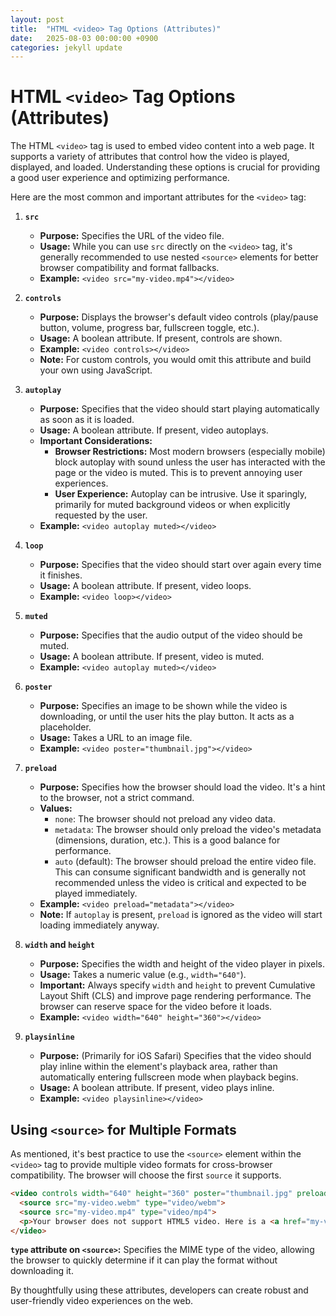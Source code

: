 ```yaml
---
layout: post
title:  "HTML <video> Tag Options (Attributes)"
date:   2025-08-03 00:00:00 +0900
categories: jekyll update
---
```

# HTML `<video>` Tag Options (Attributes)

The HTML `<video>` tag is used to embed video content into a web page. It supports a variety of attributes that control how the video is played, displayed, and loaded. Understanding these options is crucial for providing a good user experience and optimizing performance.

Here are the most common and important attributes for the `<video>` tag:

1.  **`src`**
    *   **Purpose:** Specifies the URL of the video file.
    *   **Usage:** While you can use `src` directly on the `<video>` tag, it's generally recommended to use nested `<source>` elements for better browser compatibility and format fallbacks.
    *   **Example:** `<video src="my-video.mp4"></video>`

2.  **`controls`**
    *   **Purpose:** Displays the browser's default video controls (play/pause button, volume, progress bar, fullscreen toggle, etc.).
    *   **Usage:** A boolean attribute. If present, controls are shown.
    *   **Example:** `<video controls></video>`
    *   **Note:** For custom controls, you would omit this attribute and build your own using JavaScript.

3.  **`autoplay`**
    *   **Purpose:** Specifies that the video should start playing automatically as soon as it is loaded.
    *   **Usage:** A boolean attribute. If present, video autoplays.
    *   **Important Considerations:**
        *   **Browser Restrictions:** Most modern browsers (especially mobile) block autoplay with sound unless the user has interacted with the page or the video is muted. This is to prevent annoying user experiences.
        *   **User Experience:** Autoplay can be intrusive. Use it sparingly, primarily for muted background videos or when explicitly requested by the user.
    *   **Example:** `<video autoplay muted></video>`

4.  **`loop`**
    *   **Purpose:** Specifies that the video should start over again every time it finishes.
    *   **Usage:** A boolean attribute. If present, video loops.
    *   **Example:** `<video loop></video>`

5.  **`muted`**
    *   **Purpose:** Specifies that the audio output of the video should be muted.
    *   **Usage:** A boolean attribute. If present, video is muted.
    *   **Example:** `<video autoplay muted></video>`

6.  **`poster`**
    *   **Purpose:** Specifies an image to be shown while the video is downloading, or until the user hits the play button. It acts as a placeholder.
    *   **Usage:** Takes a URL to an image file.
    *   **Example:** `<video poster="thumbnail.jpg"></video>`

7.  **`preload`**
    *   **Purpose:** Specifies how the browser should load the video. It's a hint to the browser, not a strict command.
    *   **Values:**
        *   `none`: The browser should not preload any video data.
        *   `metadata`: The browser should only preload the video's metadata (dimensions, duration, etc.). This is a good balance for performance.
        *   `auto` (default): The browser should preload the entire video file. This can consume significant bandwidth and is generally not recommended unless the video is critical and expected to be played immediately.
    *   **Example:** `<video preload="metadata"></video>`
    *   **Note:** If `autoplay` is present, `preload` is ignored as the video will start loading immediately anyway.

8.  **`width` and `height`**
    *   **Purpose:** Specifies the width and height of the video player in pixels.
    *   **Usage:** Takes a numeric value (e.g., `width="640"`).
    *   **Important:** Always specify `width` and `height` to prevent Cumulative Layout Shift (CLS) and improve page rendering performance. The browser can reserve space for the video before it loads.
    *   **Example:** `<video width="640" height="360"></video>`

9.  **`playsinline`**
    *   **Purpose:** (Primarily for iOS Safari) Specifies that the video should play inline within the element's playback area, rather than automatically entering fullscreen mode when playback begins.
    *   **Usage:** A boolean attribute. If present, video plays inline.
    *   **Example:** `<video playsinline></video>`

## Using `<source>` for Multiple Formats

As mentioned, it's best practice to use the `<source>` element within the `<video>` tag to provide multiple video formats for cross-browser compatibility. The browser will choose the first `source` it supports.

```html
<video controls width="640" height="360" poster="thumbnail.jpg" preload="metadata">
  <source src="my-video.webm" type="video/webm">
  <source src="my-video.mp4" type="video/mp4">
  <p>Your browser does not support HTML5 video. Here is a <a href="my-video.mp4">link to the video</a> instead.</p>
</video>
```

**`type` attribute on `<source>`:** Specifies the MIME type of the video, allowing the browser to quickly determine if it can play the format without downloading it.

By thoughtfully using these attributes, developers can create robust and user-friendly video experiences on the web.